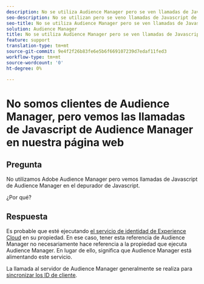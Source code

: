 ```yaml
---
description: No se utiliza Audience Manager pero se ven llamadas de Javascript de Audience Manager en el depurador Javascript. ¿Por qué?
seo-description: No se utilizan pero se veno llamadas de Javascript de Audience Manager en el depurador Javascript. ¿Por qué?
seo-title: No se utiliza Audience Manager pero se ven llamadas de Javascript de Audience Manager en el depurador Javascript. ¿Por qué?
solution: Audience Manager
title: No se utiliza Audience Manager pero se ven llamadas de Javascript de Audience Manager en el depurador Javascript. ¿Por qué?
feature: support
translation-type: tm+mt
source-git-commit: 9e4f2f26b83fe6e5b6f669107239d7edaf11fed3
workflow-type: tm+mt
source-wordcount: '0'
ht-degree: 0%

---
```



# No somos clientes de Audience Manager, pero vemos las llamadas de Javascript de Audience Manager en nuestra página web

## Pregunta

No utilizamos Adobe Audience Manager pero vemos llamadas de Javascript de Audience Manager en el depurador de Javascript.

¿Por qué?

## Respuesta

Es probable que esté ejecutando [el servicio de identidad de Experience Cloud](https://docs.adobe.com/content/help/es-ES/id-service/using/home.html) en su propiedad. En ese caso, tener esta referencia de Audience Manager no necesariamente hace referencia a la propiedad que ejecuta Audience Manager. En lugar de ello, significa que Audience Manager está alimentando este servicio.

La llamada al servidor de Audience Manager generalmente se realiza para [sincronizar los ID de cliente](https://docs.adobe.com/content/help/es-ES/id-service/using/id-service-api/methods/setcustomerids.html).
